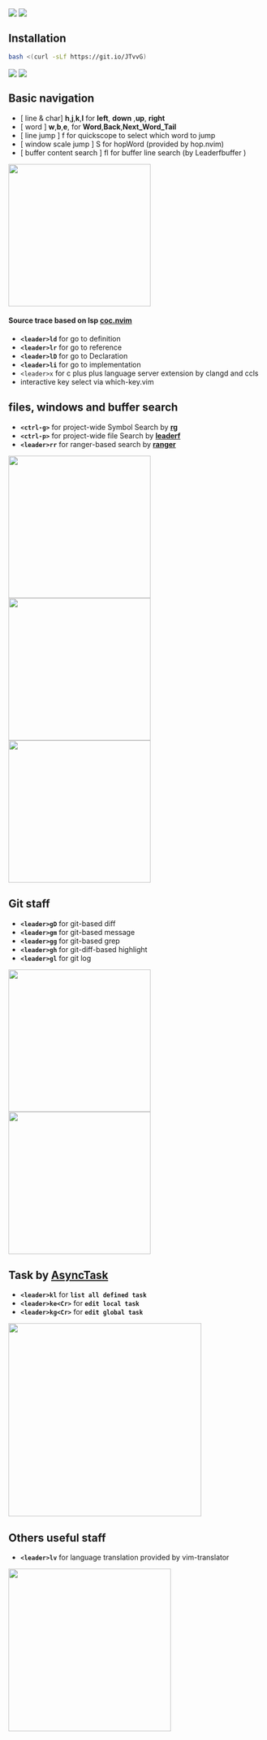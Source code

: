<link rel="stylesheet" type="text/css" herf="./res/style.css">

<img align="center" src="./res/desktop.png" />
<img align="center" src="./res/react-dev.gif"/>

## Installation

```bash
bash <(curl -sLf https://git.io/JTvvG)
```
<img align="center" src="./res/overview.png">
<img align="center" src="./res/overview2.png">

## Basic navigation
- [ line & char] __h__,__j__,__k__,__l__ for __left__, __down__ ,__up__, __right__
- [ word ] __w__,__b__,__e__, for __Word__,__Back__,__Next_Word_Tail__
- [ line jump ] f for quickscope to select which word to jump
- [ window scale jump ] S for hopWord (provided by hop.nvim)
- [ buffer content search ] <leader>fl for buffer line search (by Leaderfbuffer )

<img align="center" width=280px src="./res/navigate.gif">

#### Source trace based on lsp [coc.nvim](https://github.com/neoclide/coc.nvim)

- __`<leader>ld`__ for go to definition
- __`<leader>lr`__ for go to reference
- __`<leader>lD`__ for go to Declaration
- __`<leader>li`__ for go to implementation
- `<leader>x` for c plus plus language server extension by clangd and ccls
- interactive key select via which-key.vim

##  files, windows and buffer search
- __`<ctrl-g>`__ for project-wide Symbol Search by __[rg](https://github.com/BurntSushi/ripgrep)__
- __`<ctrl-p>`__ for project-wide file Search by __[leaderf](https://github.com/junegunn/fzf)__
- __`<leader>rr`__ for ranger-based search by __[ranger](https://github.com/ranger/ranger)__

<img align="center" width=280px src="./res/symbolsearch.gif">
<img align="center" width=280px src="./res/searchfilebyranger.gif">
<img align="center" width=280px src="./res/searhpathbyfzf.gif">

## Git staff
- __`<leader>gD`__ for git-based diff
- __`<leader>gm`__ for git-based message
- __`<leader>gg`__ for git-based grep
- __`<leader>gh`__ for git-diff-based highlight
- __`<leader>gl`__ for git log

<img align="center" width=280px src="./res/showgitmessage.gif">
<img align="center" width=280px src="./res/gitDiff.gif">

## Task by [AsyncTask](https://github.com/skywind3000/asynctasks.vim)
- __`<leader>kl`__ for **`list all defined task`**
- __`<leader>ke<Cr>`__ for **`edit local task`**
- __`<leader>kg<Cr>`__ for **`edit global task`**

<img align="center" width=380px src="./res/taskbuild.gif">

## Others useful staff
- __`<leader>lv`__ for language translation provided by vim-translator

<img align="center" width=320px src="./res/translate.gif">
